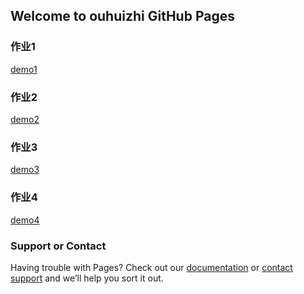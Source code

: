 ## Welcome to ouhuizhi GitHub Pages

### 作业1
[demo1](https://ouhuizhi.github.io/San/demo1/dist/)

### 作业2
[demo2](https://ouhuizhi.github.io/San/demo2/dist/)

### 作业3
[demo3](https://ouhuizhi.github.io/San/demo3/dist/)

### 作业4
[demo4](https://ouhuizhi.github.io/San/demo4/dist/)

### Support or Contact

Having trouble with Pages? Check out our [documentation](https://help.github.com/categories/github-pages-basics/) or [contact support](https://github.com/contact) and we’ll help you sort it out.

